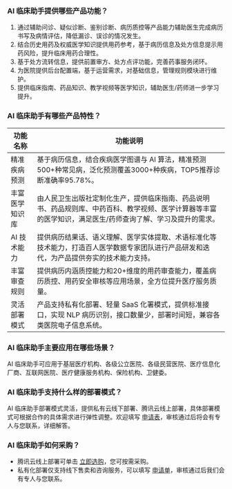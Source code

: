 [](id:Q1)
### AI 临床助手提供哪些产品功能？
1. 通过辅助问诊、疑似诊断、鉴别诊断、病历质控等产品能力辅助医生完成病历书写及病情评估，降低漏诊、误诊的情况发生。
2. 结合历史用药及权威医学知识提供用药参考，基于病历信息及处方信息提示用药风险，提升临床用药合理性。
3. 基于处方流转信息，提供前置审方、处方点评功能，完善药事服务闭环。
4. 为医院提供后台配置端，基于运营需求，对基础信息，管理规则模块进行维护。
5. 提供临床指南、药品知识、教学视频等医学知识，辅助医生/药师进一步学习提升。

[](id:Q2)
### AI 临床助手有哪些产品特性？

| 功能名称	 | 功能说明 | 
|---------|---------|
|精准疾病预测|基于病历信息，结合疾病医学图谱与 AI 算法，精准预测500+种常见病，泛化预测覆盖3000+种疾病，TOP5推荐诊断准确率95.78%。|
|丰富医学知识库|由人民卫生出版社定制化生产，提供临床指南、药品说明书、药品规则库、中药百科、教学视频、医学计算器等丰富的医学知识，满足医生/药师查询了解、学习及提升的需求。|
|AI 技术能力|提供病历结果话、语义理解、医学实体提取、术语标准化等技术能力，打造百人医学数据专家团队进行产品研发和迭代，为产品提供夯实的技术能力支持。|
|丰富审查规则|提供病历内涵质控能力和20+维度的用药审查能力，覆盖病历质控、用药安全审核等应用场景，全方位提升医疗服务质量。|
|灵活部署模式|产品支持私有化部署、轻量 SaaS 化署模式，提供标准接口，实现 NLP 病历识别，接口数量少，部署时间短，兼容各类医院电子信息系统。|

[](id:Q3)
### AI 临床助手主要应用在哪些场景？
AI 临床助手可应用于基层医疗机构、各级公立医院、各级民营医院、医疗信息化厂商、互联网医院、医疗健康服务机构、保险机构、卫健委。

[](id:Q4)
### AI 临床助手支持什么样的部署模式？
AI 临床助手部署模式灵活，提供私有云线下部署、腾讯云线上部署，具体部署模式可根据合作的具体需求进行弹性调整。欢迎填写 [申请表](https://cloud.tencent.com/apply/p/9z37i78ng7l)，审核通过后将会有专人与您联系，详细解答。

[](id:Q5)
### AI 临床助手如何采购？
- 腾讯云线上部署可单击 [立即选购](https://buy.cloud.tencent.com/aca)，您可按需采购。
- 私有化部署仅支持线下售卖和咨询服务，可以填写 [申请单](https://cloud.tencent.com/apply/p/9z37i78ng7l)，审核通过后我们会有专人与您联系。




